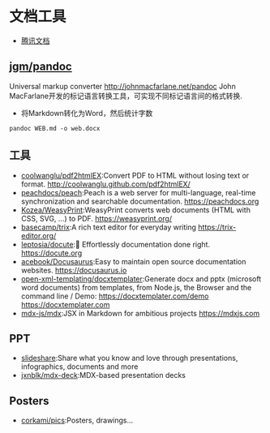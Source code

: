 # 文档工具

* [腾讯文档](https://docs.qq.com)

## [jgm/pandoc](https://github.com/jgm/pandoc)

Universal markup converter http://johnmacfarlane.net/pandoc
John MacFarlane开发的标记语言转换工具，可实现不同标记语言间的格式转换.

* 将Markdown转化为Word，然后统计字数

```
pandoc WEB.md -o web.docx
```

## 工具

* [coolwanglu/pdf2htmlEX](https://github.com/coolwanglu/pdf2htmlEX):Convert PDF to HTML without losing text or format. http://coolwanglu.github.com/pdf2htmlEX/
* [peachdocs/peach](https://github.com/peachdocs/peach):Peach is a web server for multi-language, real-time synchronization and searchable documentation. https://peachdocs.org
* [Kozea/WeasyPrint](https://github.com/Kozea/WeasyPrint):WeasyPrint converts web documents (HTML with CSS, SVG, …) to PDF. https://weasyprint.org/
* [basecamp/trix](https://github.com/basecamp/trix):A rich text editor for everyday writing https://trix-editor.org/
* [leptosia/docute](https://github.com/leptosia/docute):📜 Effortlessly documentation done right. https://docute.org
* [acebook/Docusaurus](https://github.com/facebook/Docusaurus):Easy to maintain open source documentation websites. https://docusaurus.io
* [open-xml-templating/docxtemplater](https://github.com/open-xml-templating/docxtemplater):Generate docx and pptx (microsoft word documents) from templates, from Node.js, the Browser and the command line / Demo: https://docxtemplater.com/demo https://docxtemplater.com
* [mdx-js/mdx](https://github.com/mdx-js/mdx):JSX in Markdown for ambitious projects https://mdxjs.com

## PPT

* [slideshare](https://www.slideshare.net/):Share what you know and love through presentations, infographics, documents and more
* [jxnblk/mdx-deck](https://github.com/jxnblk/mdx-deck):MDX-based presentation decks

## Posters

* [corkami/pics](https://github.com/corkami/pics):Posters, drawings...
